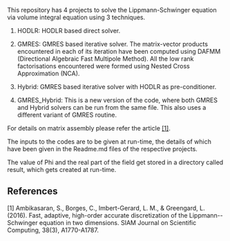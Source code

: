 This repository has 4 projects to solve the Lippmann-Schwinger equation via volume integral equation using 3 techniques.

1. HODLR: HODLR based direct solver.

2. GMRES: GMRES based iterative solver. The matrix-vector products encountered in each of its iteration have been computed using DAFMM (Directional Algebraic Fast Multipole Method). All the low rank factorisations encountered were formed using Nested Cross Approximation (NCA).

3. Hybrid: GMRES based iterative solver with HODLR as pre-conditioner.

4. GMRES_Hybrid: This is a new version of the code, where both GMRES and Hybrid solvers can be run from the same file. This also uses a different variant of GMRES routine. 

For details on matrix assembly please refer the article [[1]](#1).

The inputs to the codes are to be given at run-time, the details of which have been given in the Readme.md files of the respective projects.

The value of Phi and the real part of the field get stored in a directory called result, which gets created at run-time.

## References
<a id="1">[1]</a>
Ambikasaran, S., Borges, C., Imbert-Gerard, L. M., & Greengard, L. (2016). Fast, adaptive, high-order accurate discretization of the Lippmann--Schwinger equation in two dimensions. SIAM Journal on Scientific Computing, 38(3), A1770-A1787.
